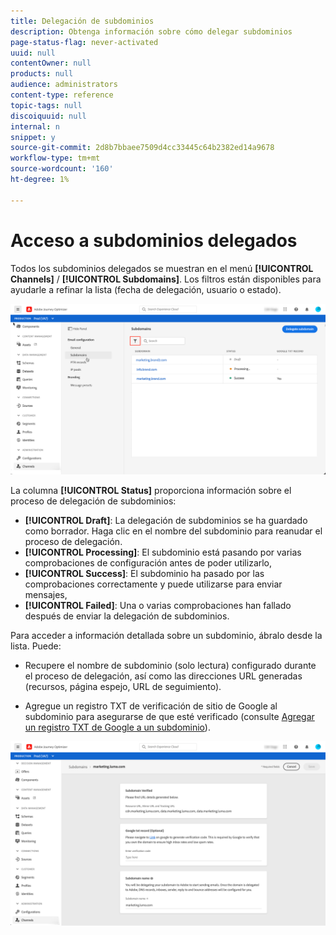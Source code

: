 ```yaml
---
title: Delegación de subdominios
description: Obtenga información sobre cómo delegar subdominios
page-status-flag: never-activated
uuid: null
contentOwner: null
products: null
audience: administrators
content-type: reference
topic-tags: null
discoiquuid: null
internal: n
snippet: y
source-git-commit: 2d8b7bbaee7509d4cc33445c64b2382ed14a9678
workflow-type: tm+mt
source-wordcount: '160'
ht-degree: 1%

---
```



# Acceso a subdominios delegados

Todos los subdominios delegados se muestran en el menú **[!UICONTROL Channels]** / **[!UICONTROL Subdomains]**. Los filtros están disponibles para ayudarle a refinar la lista (fecha de delegación, usuario o estado).

![](../assets/subdomain-list.png)

La columna **[!UICONTROL Status]** proporciona información sobre el proceso de delegación de subdominios:

* **[!UICONTROL Draft]**: La delegación de subdominios se ha guardado como borrador. Haga clic en el nombre del subdominio para reanudar el proceso de delegación.
* **[!UICONTROL Processing]**: El subdominio está pasando por varias comprobaciones de configuración antes de poder utilizarlo,
* **[!UICONTROL Success]**: El subdominio ha pasado por las comprobaciones correctamente y puede utilizarse para enviar mensajes,
* **[!UICONTROL Failed]**: Una o varias comprobaciones han fallado después de enviar la delegación de subdominios.

Para acceder a información detallada sobre un subdominio, ábralo desde la lista. Puede:

* Recupere el nombre de subdominio (solo lectura) configurado durante el proceso de delegación, así como las direcciones URL generadas (recursos, página espejo, URL de seguimiento).

* Agregue un registro TXT de verificación de sitio de Google al subdominio para asegurarse de que esté verificado (consulte [Agregar un registro TXT de Google a un subdominio](google-txt.md)).

![](../assets/subdomain-delegated.png)
